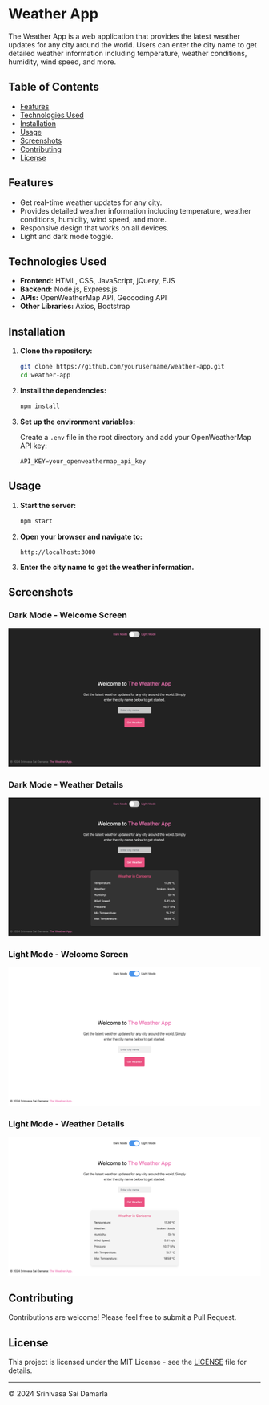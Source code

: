 # Weather App

The Weather App is a web application that provides the latest weather updates for any city around the world. Users can enter the city name to get detailed weather information including temperature, weather conditions, humidity, wind speed, and more.

## Table of Contents

- [Features](#features)
- [Technologies Used](#technologies-used)
- [Installation](#installation)
- [Usage](#usage)
- [Screenshots](#screenshots)
- [Contributing](#contributing)
- [License](#license)

## Features

- Get real-time weather updates for any city.
- Provides detailed weather information including temperature, weather conditions, humidity, wind speed, and more.
- Responsive design that works on all devices.
- Light and dark mode toggle.

## Technologies Used

- **Frontend:** HTML, CSS, JavaScript, jQuery, EJS
- **Backend:** Node.js, Express.js
- **APIs:** OpenWeatherMap API, Geocoding API
- **Other Libraries:** Axios, Bootstrap

## Installation

1. **Clone the repository:**

    ```bash
    git clone https://github.com/yourusername/weather-app.git
    cd weather-app
    ```

2. **Install the dependencies:**

    ```bash
    npm install
    ```

3. **Set up the environment variables:**

    Create a `.env` file in the root directory and add your OpenWeatherMap API key:

    ```
    API_KEY=your_openweathermap_api_key
    ```

## Usage

1. **Start the server:**

    ```bash
    npm start
    ```

2. **Open your browser and navigate to:**

    ```
    http://localhost:3000
    ```

3. **Enter the city name to get the weather information.**

## Screenshots

### Dark Mode - Welcome Screen
![Dark Mode - Welcome Screen](screenshots/Dark_Mode_Welcome_Screen.png)

### Dark Mode - Weather Details
![Dark Mode - Weather Details](screenshots/Dark_Mode_Weather_Details.png)

### Light Mode - Welcome Screen
![Light Mode - Welcome Screen](screenshots/Light_Mode_Welcome_Screen.png)

### Light Mode - Weather Details
![Light Mode - Weather Details](screenshots/Light_Mode_Weather_Details.png)

## Contributing

Contributions are welcome! Please feel free to submit a Pull Request.

## License

This project is licensed under the MIT License - see the [LICENSE](LICENSE) file for details.

---

© 2024 Srinivasa Sai Damarla
